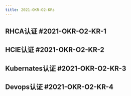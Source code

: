 ```yaml
---
title: 2021-OKR-O2-KRs
---
```


## RHCA认证 #2021-OKR-O2-KR-1
## HCIE认证 #2021-OKR-O2-KR-2
## Kubernates认证 #2021-OKR-O2-KR-3
## Devops认证 #2021-OKR-O2-KR-4
##
